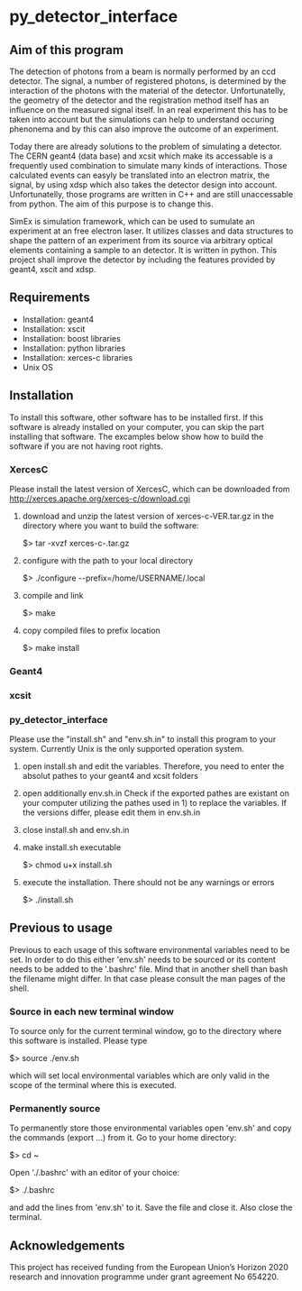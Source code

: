 # py_detector_interface

## Aim of this program

The detection of photons from a beam is normally performed by an ccd detector. The signal, a number of registered photons, is determined by the interaction of the photons with the material of the detector. Unfortunatelly, the geometry of the detector and the registration method itself has an influence on the measured signal itself. In an real experiment this has to be taken into account but the simulations can help to understand occuring phenonema and by this can also improve the outcome of an experiment. 

Today there are already solutions to the problem of simulating a detector. The CERN geant4 (data base) and xcsit which make its accessable is a frequently used combination to simulate many kinds of interactions. Those calculated events can easyly be translated into an electron matrix, the signal,  by using xdsp which also takes the detector design into account. Unfortunatelly, those programs are written in C++ and are still unaccessable from python. The aim of this purpose is to change this.

SimEx is simulation framework, which can be used to sumulate an experiment at an free electron laser. It utilizes classes and data structures to shape the pattern of an experiment from its source via arbitrary optical elements containing a sample to an detector.  It is written in python. This project shall improve the detector by including the features provided by geant4, xscit and xdsp.

## Requirements

- Installation:	geant4
- Installation: xscit
- Installation: boost libraries
- Installation: python libraries
- Installation: xerces-c libraries
- Unix OS

## Installation

To install this software, other software has to be installed first. If this software is already installed on your computer, you can skip the part installing that software. The excamples below show how to build the software if you are not having root rights.

### XercesC 

Please install the latest version of XercesC, which can be downloaded from http://xerces.apache.org/xerces-c/download.cgi

1) download and unzip the latest version of xerces-c-VER.tar.gz in the directory where you want to build the software:

	$> tar -xvzf xerces-c-<ver>.tar.gz
	
2) configure with the path to your local directory

	$> ./configure --prefix=/home/USERNAME/.local
	
3) compile and link

	$> make
	
4) copy compiled files to prefix location

	$> make install

### Geant4

### xcsit

### py_detector_interface


Please use the "install.sh" and "env.sh.in" to install this program to your
system. Currently Unix is the only supported operation system. 

1) open install.sh and edit the variables. Therefore, you need to enter the
    absolut pathes to your geant4 and xcsit folders

2) open additionally env.sh.in Check if the exported pathes are existant on your
	computer utilizing the pathes used in 1) to replace the variables. If the
	versions differ, please edit them in env.sh.in

3) close install.sh and env.sh.in 

4) make install.sh executable
	
	$> chmod u+x install.sh

5) execute the installation. There should not be any warnings or errors
	
	$> ./install.sh

## Previous to usage

Previous to each usage of this software environmental variables need to be set. In order to do this either 'env.sh' needs to be sourced or its content needs to be added to the '.bashrc' file. Mind that in another shell than bash the filename might differ. In that case please consult the man pages of the shell.

### Source in each new terminal window


To source only for the current terminal window, go to the directory where this software is installed. Please type

   $> source ./env.sh

which will set local environmental variables which are only valid in the scope of the terminal where this is executed.

### Permanently source


To permanently store those environmental variables open 'env.sh' and copy the commands (export ...) from it. Go to your home directory:
  
   $> cd ~

Open './.bashrc' with an editor of your choice:

   $> <editor> ./.bashrc
  
and add the lines from 'env.sh' to it. Save the file and close it. Also close the terminal.

## Acknowledgements

This project has received funding from the European Union’s Horizon 2020 research and innovation programme under grant agreement No 654220.
